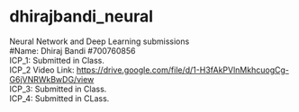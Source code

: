 # dhirajbandi_neural
Neural Network and Deep Learning submissions \
#Name: Dhiraj Bandi #700760856 \
ICP_1: Submitted in Class. \
ICP_2 Video Link: https://drive.google.com/file/d/1-H3fAkPVlnMkhcuogCg-G6jVNRWkBwDG/view \
ICP_3: Submitted in Class. \
ICP_4: Submitted in CLass.
